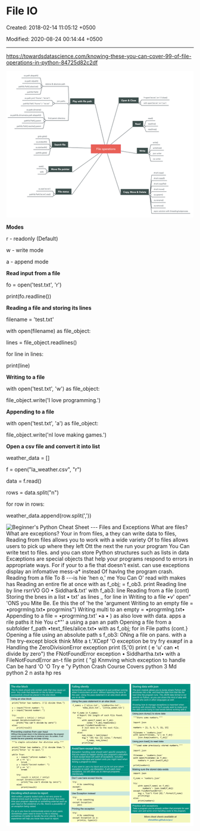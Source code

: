 # File IO

Created: 2018-02-14 11:05:12 +0500

Modified: 2020-08-24 00:14:44 +0500

---

<https://towardsdatascience.com/knowing-these-you-can-cover-99-of-file-operations-in-python-84725d82c2df>

![Image for post](media/File-IO-image1.png)



**Modes**

r - readonly (Default)

w - write mode

a - append mode



**Read input from a file**

fo = open('test.txt', 'r')

print(fo.readline())



**Reading a file and storing its lines**

filename = 'test.txt'

with open(filename) as file_object:

lines = file_object.readlines()



for line in lines:

print(line)



**Writing to a file**

with open('test.txt', 'w') as file_object:

file_object.write('I love programming.')



**Appending to a file**

with open('test.txt', 'a') as file_object:

file_object.write('nI love making games.')



**Open a csv file and convert it into list**

weather_data = []

f = open("la_weather.csv", "r")

data = f.read()



rows = data.split("n")

for row in rows:

weather_data.append(row.split(','))





![Beginner's Python Cheat Sheet --- Files and Exceptions What are files? What are exceptions? Your in from files, a they can write data to files, Reading from files allows you to work with a wide variety Of to files allows users to pick up where they left Ott the next the run your program You Can write text to files. and you can store Python structures such as lists in data Excæptions are special objects that help your programs respond to errors in appropriate ways. For if your to a fie that doesn't exist. can use exceptions display an infomative mess-a* instead Of havlng the program crash. Reading from a file To 8 ---is hie 'hen o,' me You Can O' read with makes has Reading an entire fle at once with as f_obj; = f_ob3. print Reading line by line rsrrVO GO • Siddhar&.txt' with f_ab3: line Reading from a file (cont) Storing the bnes in a list • txt' as lines _ for line in Writing to a file •v' open" 'ONS you Mite Be. Ee this the of 'he the *'argument Writing to an empty file = •progrmlng.txt• progrmins") Writing multi* to an empty = •progrmlng.txt• Appending to a file = •progrming.txt' •a • ) as also love with data. apps a rile paths it hie You c*"' a using a pan an path Opening a file from a subfolder f_path •text_files/alice.txt• with as f_obj; for in File paths (cont.} Opening a file using an absolute path s f_ob3: O*Nng a file on pans. with a The try-except block think Mite a t.'XCepf 'O exception be try fry exæpf in a Handling the ZeroDivisionError exception print (5,'0) print ( e 'u' can •t divide by zero") the F*NotFoundError exception • Siddhartha.txt• with a FileNotFoundError an-t file print ( "g) Knmving which exception to handle Can be hard 'O 'O Try e "y Python Crash Course Covers python 3 Md python 2 n asta hp res ](media/File-IO-image2.png)

![](media/File-IO-image3.png)




